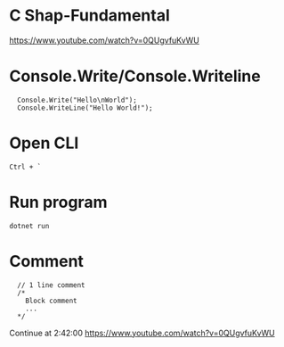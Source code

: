 # C Shap-Fundamental
 https://www.youtube.com/watch?v=0QUgvfuKvWU
 
# Console.Write/Console.Writeline
```
  Console.Write("Hello\nWorld");
  Console.WriteLine("Hello World!");
```
# Open CLI
```
Ctrl + `
```
# Run program
```
dotnet run
```

# Comment
```
  // 1 line comment
  /*
    Block comment
    ...
  */ 
```





















Continue at 2:42:00 
https://www.youtube.com/watch?v=0QUgvfuKvWU
